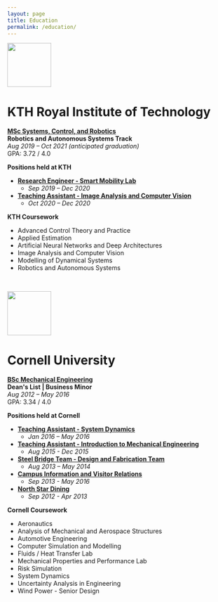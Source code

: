 ```yaml
---
layout: page
title: Education
permalink: /education/
---
```



<p align="left">
  <a href="https://www.kth.se/en">
    <img src="../img/logos/kth_logo.png" height="100">
  </a>
</p>

# KTH Royal Institute of Technology

**[MSc Systems, Control, and Robotics](https://www.kth.se/en/studies/master/systems-control-robotics/description-1.8733)** <br>
**Robotics and Autonomous Systems Track** <br>
*Aug 2019 – Oct 2021 (anticipated graduation)* <br>
GPA: 3.72 / 4.0 <br>

**Positions held at KTH** <br>

 * **[Research Engineer - Smart Mobility Lab](/experience/)** <br>
   * *Sep 2019 – Dec 2020* <br>
 * **[Teaching Assistant - Image Analysis and Computer Vision](/experience/)** <br>
   * *Oct 2020 – Dec 2020* <br>

**KTH Coursework** <br>
 * Advanced Control Theory and Practice
 * Applied Estimation
 * Artificial Neural Networks and Deep Architectures
 * Image Analysis and Computer Vision
 * Modelling of Dynamical Systems
 * Robotics and Autonomous Systems

<br>

<p align="left">
  <a href="https://www.cornell.edu/">
    <img src="../img/logos/cornell_logo.gif" height="100">
  </a>
</p>

# Cornell University

**[BSc Mechanical Engineering](https://www.mae.cornell.edu/mae)** <br>
**Dean's List | Business Minor** <br>
*Aug 2012 – May 2016* <br>
GPA: 3.34 / 4.0 <br>

**Positions held at Cornell** <br>

 * **[Teaching Assistant - System Dynamics](/experience/)** <br>
   * *Jan 2016 – May 2016* <br>
 * **[Teaching Assistant - Introduction to Mechanical Engineering](/experience/)** <br>
   * *Aug 2015 - Dec 2015* <br>
 * **[Steel Bridge Team - Design and Fabrication Team](/experience/)** <br>
   * *Aug 2013 – May 2014* <br>
 * **[Campus Information and Visitor Relations](https://universityrelations.cornell.edu/visitor-relations/)**
   * *Sep 2013 - May 2016*
 * **[North Star Dining](https://scl.cornell.edu/residential-life/dining/eateries-menus/dining-rooms/north-star-dining-room)**
   * *Sep 2012 - Apr 2013*

**Cornell Coursework** <br>
 * Aeronautics
 * Analysis of Mechanical and Aerospace Structures
 * Automotive Engineering
 * Computer Simulation and Modelling
 * Fluids / Heat Transfer Lab
 * Mechanical Properties and Performance Lab
 * Risk Simulation
 * System Dynamics
 * Uncertainty Analysis in Engineering
 * Wind Power - Senior Design